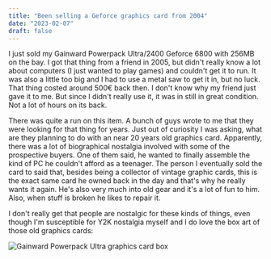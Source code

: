 ```yaml
---
title: "Been selling a Geforce graphics card from 2004"
date: "2023-02-07"
draft: false
---
```


I just sold my Gainward Powerpack Ultra/2400 Geforce 6800 with 256MB on the bay. I got that thing from a friend in 2005, but didn't really know a lot about computers (I just wanted to play games) and couldn't get it to run. It was also a little too big and I had to use a metal saw to get it in, but no luck. That thing costed around 500€ back then. I don't know why my friend just gave it to me. But since I didn't really use it, it was in still in great condition. Not a lot of hours on its back.

There was quite a run on this item. A bunch of guys wrote to me that they were looking for that thing for years. Just out of curiosity I was asking, what are they planning to do with an near 20 years old graphics card. Apparently, there was a lot of biographical nostalgia involved with some of the prospective buyers. One of them said, he wanted to finally assemble the kind of PC he couldn't afford as a teenager. The person I eventually sold the card to said that, besides being a collector of vintage graphic cards, this is the exact same card he owned back in the day and that's why he really wants it again. He's also very much into old gear and it's a lot of fun to him. Also, when stuff is broken he likes to repair it.

I don't really get that people are nostalgic for these kinds of things, even though I'm susceptible for Y2K nostalgia myself and I do love the box art of those old graphics cards:

![Gainward Powerpack Ultra graphics card box](/geforce.jpg)
